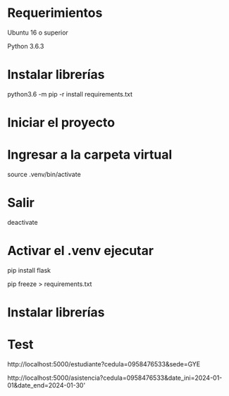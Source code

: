 # Requerimientos
Ubuntu 16 o superior

Python 3.6.3

# Instalar librerías
python3.6 -m pip -r install requirements.txt

# Iniciar el proyecto

# Ingresar a la carpeta virtual
source .venv/bin/activate

# Salir
deactivate

# Activar el .venv ejecutar
pip install flask

pip freeze > requirements.txt

# Instalar librerías

# Test
http://localhost:5000/estudiante?cedula=0958476533&sede=GYE

http://localhost:5000/asistencia?cedula=0958476533&date_ini=2024-01-01&date_end=2024-01-30'